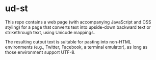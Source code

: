 # ud-st

This repo contains a web page (with accompanying JavaScript and CSS styling)
for a page that converts text into upside-down backward text or strikethrough
text, using Unicode mappings.

The resulting output text is suitable for pasting into non-HTML environments
(e.g., Twitter, Facebook, a terminal emulator), as long as those environment
support UTF-8.
